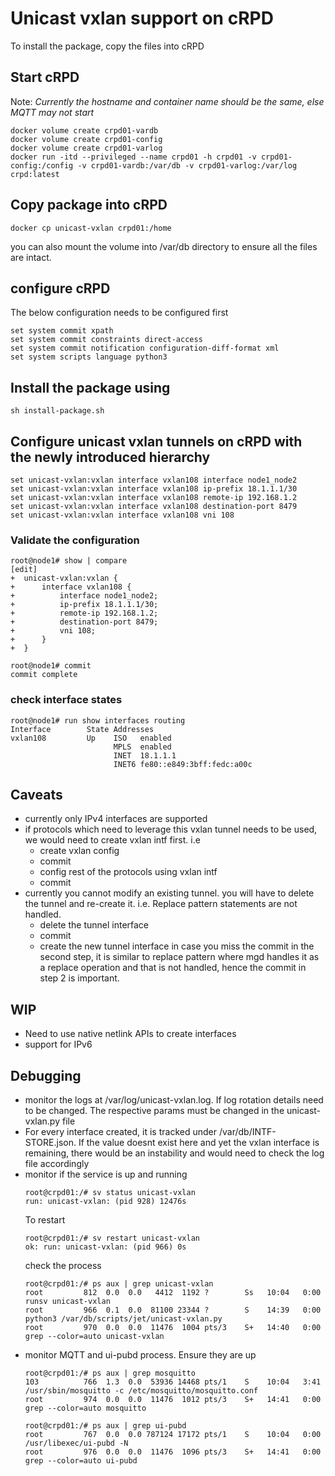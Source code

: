 # Unicast vxlan support on cRPD

To install the package, copy the files into cRPD


## Start cRPD 
Note: *Currently the hostname and container name should be the same, else MQTT may not start*
```
docker volume create crpd01-vardb
docker volume create crpd01-config
docker volume create crpd01-varlog
docker run -itd --privileged --name crpd01 -h crpd01 -v crpd01-config:/config -v crpd01-vardb:/var/db -v crpd01-varlog:/var/log crpd:latest  
```

## Copy package into cRPD 
```
docker cp unicast-vxlan crpd01:/home
```
you can also mount the volume into /var/db directory to ensure all the files are intact. 

## configure cRPD

The below configuration needs to be configured first 

```
set system commit xpath
set system commit constraints direct-access
set system commit notification configuration-diff-format xml
set system scripts language python3
```

## Install the package using

```
sh install-package.sh
```

## Configure unicast vxlan tunnels on cRPD with the newly introduced hierarchy

```
set unicast-vxlan:vxlan interface vxlan108 interface node1_node2
set unicast-vxlan:vxlan interface vxlan108 ip-prefix 18.1.1.1/30
set unicast-vxlan:vxlan interface vxlan108 remote-ip 192.168.1.2
set unicast-vxlan:vxlan interface vxlan108 destination-port 8479
set unicast-vxlan:vxlan interface vxlan108 vni 108
```

### Validate the configuration

```
root@node1# show | compare
[edit]
+  unicast-vxlan:vxlan {
+      interface vxlan108 {
+          interface node1_node2;
+          ip-prefix 18.1.1.1/30;
+          remote-ip 192.168.1.2;
+          destination-port 8479;
+          vni 108;
+      }
+  }

root@node1# commit
commit complete
```

### check interface states
```
root@node1# run show interfaces routing
Interface        State Addresses
vxlan108         Up    ISO   enabled
                       MPLS  enabled
                       INET  18.1.1.1
                       INET6 fe80::e849:3bff:fedc:a00c
```

## Caveats
- currently only IPv4 interfaces are supported
- if protocols which need to leverage this vxlan tunnel needs to be used, we would need to create vxlan intf first. i.e
    - create vxlan config
    - commit
    - config rest of the protocols using vxlan intf
    - commit 
- currently you cannot modify an existing tunnel. you will have to delete the tunnel and re-create it. i.e. Replace pattern statements are not handled.
    - delete the tunnel interface
    - commit
    - create the new tunnel interface
    in case you miss the commit in the second step, it is similar to replace pattern where mgd handles it as a replace operation and that is not handled, hence the     commit in step 2 is important.

## WIP 
- Need to use native netlink APIs to create interfaces
- support for IPv6

## Debugging 
- monitor the logs at /var/log/unicast-vxlan.log. If log rotation details need to be changed. The respective params must be changed in the unicast-vxlan.py file 
- For every interface created, it is tracked under /var/db/INTF-STORE.json. If the value doesnt exist here and yet the vxlan interface is remaining, there would be an instability and would need to check the log file accordingly
- monitor if the service is up and running 
    ```
    root@crpd01:/# sv status unicast-vxlan
    run: unicast-vxlan: (pid 928) 12476s
    ```
    To restart 
    ```
    root@crpd01:/# sv restart unicast-vxlan
    ok: run: unicast-vxlan: (pid 966) 0s
    ```
    check the process
    ```
    root@crpd01:/# ps aux | grep unicast-vxlan
    root         812  0.0  0.0   4412  1192 ?        Ss   10:04   0:00 runsv unicast-vxlan
    root         966  0.1  0.0  81100 23344 ?        S    14:39   0:00 python3 /var/db/scripts/jet/unicast-vxlan.py
    root         970  0.0  0.0  11476  1004 pts/3    S+   14:40   0:00 grep --color=auto unicast-vxlan
    ```
- monitor MQTT and ui-pubd process. Ensure they are up
    ```
    root@crpd01:/# ps aux | grep mosquitto
    103          766  1.3  0.0  53936 14468 pts/1    S    10:04   3:41 /usr/sbin/mosquitto -c /etc/mosquitto/mosquitto.conf
    root         974  0.0  0.0  11476  1012 pts/3    S+   14:41   0:00 grep --color=auto mosquitto

    root@crpd01:/# ps aux | grep ui-pubd
    root         767  0.0  0.0 787124 17172 pts/1    S    10:04   0:00 /usr/libexec/ui-pubd -N
    root         976  0.0  0.0  11476  1096 pts/3    S+   14:41   0:00 grep --color=auto ui-pubd
    ```
